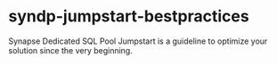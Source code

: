 # syndp-jumpstart-bestpractices
Synapse Dedicated SQL Pool Jumpstart is a guideline to optimize your solution since the very beginning.
